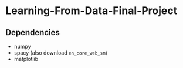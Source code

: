 # Learning-From-Data-Final-Project

## Dependencies
- numpy
- spacy (also download `en_core_web_sm`)
- matplotlib
